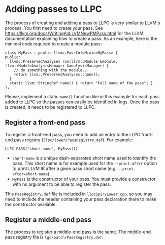 # Adding passes to LLPC

The process of creating and adding a pass to LLPC is very similar to LLVM's process.
You first need to create your pass. See https://llvm.org/docs/WritingAnLLVMNewPMPass.html for the LLVM documentation explaining how to create a pass.
As an example, here is the minimal code required to create a module pass:

```
class MyPass : public llvm::PassInfoMixin<MyPass> {
public:
  llvm::PreservedAnalyses run(llvm::Module &module, llvm::ModuleAnalysisManager &analysisManager) {
    // do something with the module...
    return llvm::PreservedAnalyses::none();
  }
  static llvm::StringRef name() { return "Full name of the pass"; }
};
```

Please, implement a static `name()` function like in this example for each pass added to LLPC so the passes can easily be identified in logs.
Once the pass is created, it needs to be registered to LLPC.

## Register a front-end pass

To register a front-end pass, you need to add an entry to the LLPC front-end pass registry (`llpc/lower/PassRegistry.def`). For example:

`LLPC_PASS("short-name", MyPass())`

* `short-name` is a unique dash-separated short name used to identify the pass. This short name is for example used for the `--print-after` option to print LLVM IR after a given pass short name (e.g. `--print-after=short-name`).
* `MyPass` is the constructor of your pass. You must provide a constructor with no argument to be able to register the pass.

This `PassRegistry.def` file is included in `llpcSpirvLower.cpp`, so you may need to include the header containing your pass declaration there to make the constructor available.

## Register a middle-end pass

The process to register a middle-end pass is the same. The middle-end pass registry file is `lgc/patch/PassRegistry.def`.
